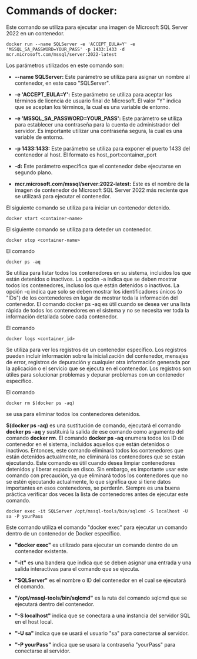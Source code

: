 # Commands of docker:
Este comando se utiliza para ejecutar una imagen de Microsoft SQL Server 2022 en un contenedor.
```
docker run --name SQLServer -e 'ACCEPT_EULA=Y' -e 'MSSQL_SA_PASSWORD=YOUR_PASS' -p 1433:1433 -d mcr.microsoft.com/mssql/server:2022-latest
```
Los parámetros utilizados en este comando son:

* **--name SQLServer:** Este parámetro se utiliza para asignar un nombre al contenedor, en este caso "SQLServer".

* **-e 'ACCEPT_EULA=Y':** Este parámetro se utiliza para aceptar los términos de licencia de usuario final de Microsoft. El valor "Y" indica que se aceptan los términos, la cual es una variable de entorno.

* **-e 'MSSQL_SA_PASSWORD=YOUR_PASS':** Este parámetro se utiliza para establecer una contraseña para la cuenta de administrador del servidor. Es importante utilizar una contraseña segura, la cual es una variable de entorno.

* **-p 1433:1433:** Este parámetro se utiliza para exponer el puerto 1433 del contenedor al host. El formato es host_port:container_port

* **-d:** Este parámetro especifica que el contenedor debe ejecutarse en segundo plano.

* **mcr.microsoft.com/mssql/server:2022-latest:** Este es el nombre de la imagen de contenedor de Microsoft SQL Server 2022 más reciente que se utilizará para ejecutar el contenedor.

El siguiente comando se utiliza para iniciar un contenedor detenido.
```
docker start <container-name>
```
El siguiente comando se utiliza para deteder un contenedor.
```
docker stop <container-name>
```
El comando 
```
docker ps -aq 
```
Se utiliza para listar todos los contenedores en su sistema, incluidos los que están detenidos o inactivos.
La opción -a indica que se deben mostrar todos los contenedores, incluso los que están detenidos o inactivos.
La opción -q indica que solo se deben mostrar los identificadores únicos (o "IDs") de los contenedores en lugar de mostrar toda la información del contenedor.
El comando docker ps -aq es útil cuando se desea ver una lista rápida de todos los contenedores en el sistema y no se necesita ver toda la información detallada sobre cada contenedor.

El comando
```
docker logs <container_id>
```
Se utiliza para ver los registros de un contenedor específico.
Los registros pueden incluir información sobre la inicialización del contenedor, mensajes de error, registros de depuración y cualquier otra información generada por la aplicación o el servicio que se ejecuta en el contenedor. Los registros son útiles para solucionar problemas y depurar problemas con un contenedor específico.

El comando 
```
docker rm $(docker ps -aq) 
```
se usa para eliminar todos los contenedores detenidos.

**$(docker ps -aq)** es una sustitución de comando, ejecutará el comando **docker ps -aq** y sustituirá la salida de ese comando como argumento del comando **docker rm**. El comando **docker ps -aq** enumera todos los ID de contenedor en el sistema, incluidos aquellos que están detenidos o inactivos.
Entonces, este comando eliminará todos los contenedores que están detenidos actualmente, no eliminará los contenedores que se están ejecutando. Este comando es útil cuando desea limpiar contenedores detenidos y liberar espacio en disco. Sin embargo, es importante usar este comando con precaución, ya que eliminará todos los contenedores que no se estén ejecutando actualmente, lo que significa que si tiene datos importantes en esos contenedores, se perderán. Siempre es una buena práctica verificar dos veces la lista de contenedores antes de ejecutar este comando.

```
docker exec -it SQLServer /opt/mssql-tools/bin/sqlcmd -S localhost -U sa -P yourPass
```

Este comando utiliza el comando "docker exec" para ejecutar un comando dentro de un contenedor de Docker específico.

* **"docker exec"** es utilizado para ejecutar un comando dentro de un contenedor existente.

* **"-it"** es una bandera que indica que se deben asignar una entrada y una salida interactivas para el comando que se ejecuta.

* **"SQLServer"** es el nombre o ID del contenedor en el cual se ejecutará el comando.

* **"/opt/mssql-tools/bin/sqlcmd"** es la ruta del comando sqlcmd que se ejecutará dentro del contenedor.

* **"-S localhost"** indica que se conectara a una instancia del servidor SQL en el host local.

* **"-U sa"** indica que se usará el usuario "sa" para conectarse al servidor.

* **"-P yourPass"** indica que se usara la contraseña "yourPass" para conectarse al servidor.
